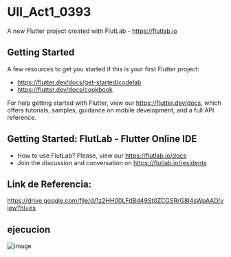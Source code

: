 # UII_Act1_0393

A new Flutter project created with FlutLab - https://flutlab.io

## Getting Started

A few resources to get you started if this is your first Flutter project:

- https://flutter.dev/docs/get-started/codelab
- https://flutter.dev/docs/cookbook

For help getting started with Flutter, view our
https://flutter.dev/docs, which offers tutorials,
samples, guidance on mobile development, and a full API reference.

## Getting Started: FlutLab - Flutter Online IDE

- How to use FlutLab? Please, view our https://flutlab.io/docs
- Join the discussion and conversation on https://flutlab.io/residents

## Link de Referencia:
https://drive.google.com/file/d/1z2HH00LFdBd49St0ZCGSRrG8I4sWpAAD/view?hl=es

## ejecucion

![image](https://github.com/MorenoIA128/Act1_Diseno1_0393/assets/143743685/9019eb08-98eb-46ae-91de-902b81057abe)

